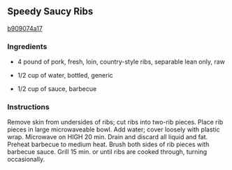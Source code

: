 ## Speedy Saucy Ribs

[b909074a17](http://www.kraftrecipes.com/recipes/speedy-saucy-ribs-92126.aspx)

### Ingredients

 - 4 pound of pork, fresh, loin, country-style ribs, separable lean only, raw

 - 1/2 cup of water, bottled, generic

 - 1/2 cup of sauce, barbecue

### Instructions

Remove skin from undersides of ribs; cut ribs into two-rib pieces. Place rib pieces in large microwaveable bowl. Add water; cover loosely with plastic wrap. Microwave on HIGH 20 min. Drain and discard all liquid and fat. Preheat barbecue to medium heat. Brush both sides of rib pieces with barbecue sauce. Grill 15 min. or until ribs are cooked through, turning occasionally.